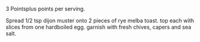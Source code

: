3 Pointsplus points per serving. 

Spread 1/2 tsp dijon muster onto 2 pieces of rye melba toast.  top each with slices from one hardboiled egg. garnish with fresh chives, capers and sea salt. 

